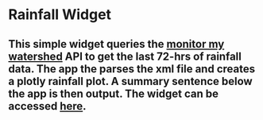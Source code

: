 # Rainfall Widget 

## This simple widget queries the [monitor my watershed](https://monitormywatershed.org/) API to get the last 72-hrs of rainfall data.  The app the parses the xml file and creates a plotly rainfall plot.  A summary sentence below the app is then output. The widget can be accessed [here](https://wprp.shinyapps.io/rainfall_widget/). 
